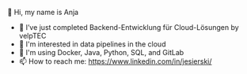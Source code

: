 <!--
**jesierski/jesierski** is a ✨ _special_ ✨ repository because its `README.md` (this file) appears on your GitHub profile.

Here are some ideas to get you started:

### Hi there 👋

- 🔭 I’m currently working on ...
- 🌱 I’m currently learning ...
- 👯 I’m looking to collaborate on ...
- 🤔 I’m looking for help with ...
- 💬 Ask me about ...
- 📫 How to reach me: ...
- 😄 Pronouns: ...
- ⚡ Fun fact: ...
-->

👋 Hi, my name is Anja
- 🌱 I’ve just completed Backend-Entwicklung für Cloud-Lösungen by velpTEC
- 🧠 I'm interested in data pipelines in the cloud
- 🧰 I'm using Docker, Java, Python, SQL, and GitLab
- 📫 How to reach me: https://www.linkedin.com/in/jesierski/

